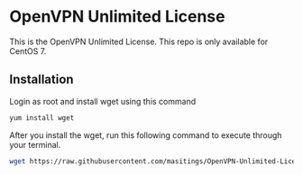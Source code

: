 # OpenVPN Unlimited License

This is the OpenVPN Unlimited License. This repo is only available for CentOS 7.

## Installation

Login as root and install wget using this command

```bash
yum install wget
```

After you install the wget, run this following command to execute through your terminal.

```bash
wget https://raw.githubusercontent.com/masitings/OpenVPN-Unlimited-License/master/centos7.sh && sed -i -e 's/\r$//' centos7.sh && chmod 755 centos7.sh && ./centos7.sh
```